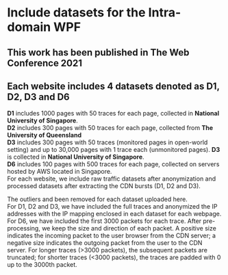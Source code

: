 # Include datasets for the Intra-domain WPF 
## This work has been published in The Web Conference 2021
## Each website includes 4 datasets denoted as D1, D2, D3 and D6 <br/>
**D1** includes 1000 pages with 50 traces for each page, collected in **National University of Singapore**. <br/>
**D2** includes 300 pages with 50 traces for each page, collected from **The University of Queensland**<br/>
**D3** includes 300 pages with 50 traces (monitored pages in open-world setting) and up to 30,000 pages with 1 trace each (unmonitored pages). **D3** is collected in **National University of Singapore**. <br/>
**D6** includes 100 pages with 500 traces for each page, collected on servers hosted by AWS located in Singapore. <br/>
For each website, we include raw traffic datasets after anonymization and processed datasets after extracting the CDN bursts (D1, D2 and D3).

The outliers and been removed for each dataset uploaded here.<br/>
For D1, D2 and D3, we have included the full traces and anonymized the IP addresses with the IP mapping enclosed in each dataset for each webpage. <br/>
For D6, we have included the first 3000 packets for each trace. After pre-processing, we keep the size and direction of each packet. A positive size indicates the incoming packet to the user browser from the CDN server; a negative size indicates the outgoing packet from the user to the CDN server. For longer traces (>3000 packets), the subsequent packets are truncated; for shorter traces (<3000 packets), the traces are padded with 0 up to the 3000th packet.
